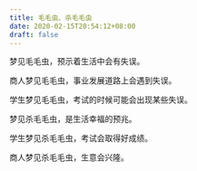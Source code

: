 ```yaml
---
title: 毛毛虫、杀毛毛虫
date: 2020-02-15T20:54:12+08:00
draft: false
---
```


梦见毛毛虫，预示着生活中会有失误。

商人梦见毛毛虫，事业发展道路上会遇到失误。

学生梦见毛毛虫，考试的时候可能会出现某些失误。

梦见杀毛毛虫，是生活幸福的预兆。

学生梦见杀毛毛虫，考试会取得好成绩。

商人梦见杀毛毛虫，生意会兴隆。